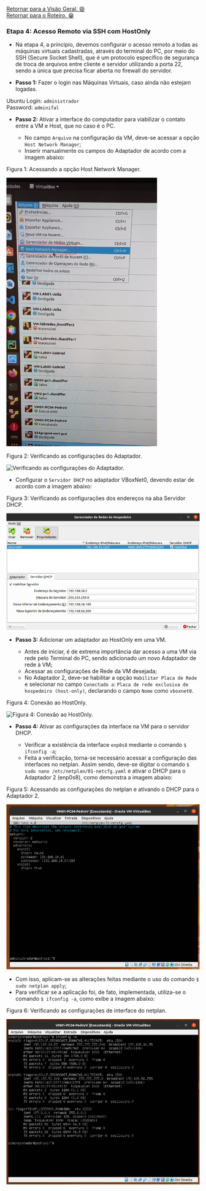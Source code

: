 [Retornar para a Visão Geral. :smile:](https://github.com/pedrohenriquee8/redes-grupo6-914/tree/main/projeto-2b-sred) <br>
[Retornar para o Roteiro. :grin:](https://github.com/pedrohenriquee8/redes-grupo6-914/blob/main/projeto-2b-sred/Roteiro.md)

<h3>Etapa 4: Acesso Remoto via SSH com HostOnly</h3>

- Na etapa 4, a princípio, devemos configurar o acesso remoto a todas as máquinas virtuais cadastradas, através do terminal do PC, por meio do SSH (Secure Socket Shell), que é um protocolo específico de segurança de troca de arquivos entre cliente e servidor utilizando a porta 22, sendo a única que precisa ficar aberta no firewall do servidor.

- **Passo 1:** Fazer o login nas Máquinas Virtuais, caso ainda não estejam logadas.

Ubuntu Login: `administrador` <br>
Password: `adminifal`

- **Passo 2:** Ativar a interface do computador para viabilizar o contato entre a VM e Host, que no caso é o PC.

  - No campo `Arquivo` na configuração da VM, deve-se acessar a opção `Host Network Manager`;
  - Inserir manualmente os campos do Adaptador de acordo com a imagem abaixo:

<p>Figura 1: Acessando a opção Host Network Manager.</p>
<img src="../figuresProject/FourthStage/HostNetworkManager.jpg" alt="Acessando a opção Host Network Manager." title="Figura 1: Acessando a opção Host Network Manager." height="700">

<p>Figura 2: Verificando as configurações do Adaptador.</p>
<img src="../figuresProject/FourthStage/ConfiguraçoesAdaptador.png" alt="Verificando as configurações do Adaptador." title="Figura 2: Verificando as configurações do Adaptador.">
  
  - Configurar o ```Servidor DHCP``` no adaptador VBoxNet0, devendo estar de acordo com a imagem abaixo:

<p>Figura 3: Verificando as configurações dos endereços na aba Servidor DHCP.</p>
<img src="../figuresProject/FourthStage/ConfiguracoesDHCP.png" alt="Verificando as configurações dos endereços na aba Servidor DHCP." title="Figura 3: Verificando as configurações dos endereços na aba Servidor DHCP.">

- **Passo 3:** Adicionar um adaptador ao HostOnly em uma VM.

  - Antes de iniciar, é de extrema importância dar acesso a uma VM via rede pelo Terminal do PC, sendo adicionado um novo Adaptador de rede à VM;
  - Acessar as configurações de Rede da VM desejada;
  - No Adaptador 2, deve-se habilitar a opção `Habilitar Placa de Rede` e selecionar no campo `Conectado a`: `Placa de rede exclusiva de hospedeiro (host-only)`, declarando o campo `Nome` como `vboxnet0`.

<p>Figura 4: Conexão ao HostOnly.</p>
<img src="../figuresProject/FourthStage/ConfiguraçoesPedro.png" alt="Figura 4: Conexão ao HostOnly." title="Figura 4: Conexão ao HostOnly.">

- **Passo 4:** Ativar as configurações da interface na VM para o servidor DHCP.

  - Verificar a existência da interface `enp0s8` mediante o comando `$ ifconfig -a`;
  - Feita a verificação, torna-se necessário acessar a configuração das interfaces no netplan. Assim sendo, deve-se digitar o comando `$ sudo nano /etc/netplan/01-netcfg.yaml` e ativar o DHCP para o Adaptador 2 (enp0s8), como demonstra a imagem abaixo:

<p>Figura 5: Acessando as configurações do netplan e ativando o DHCP para o Adaptador 2.</p>
<img src="../figuresProject/FourthStage/VM01-PC04-PedroV.png" alt="Acessando as configurações do netplan e ativando o DHCP para o Adaptador 2." title="Figura 5: Acessando as configurações do netplan e ativando o DHCP para o Adaptador 2.">

- Com isso, aplicam-se as alterações feitas mediante o uso do comando `$ sudo netplan apply`;
- Para verificar se a aplicação foi, de fato, implementada, utiliza-se o comando `$ ifconfig -a`, como exibe a imagem abaixo:

<p>Figura 6: Verificando as configurações de interface do netplan.</p>
<img src="../figuresProject/FourthStage/ifconfigHosOnly.png" alt="Verificando as configurações de interface do netplan." title="Figura 6: Verificando as configurações de interface do netplan.">
